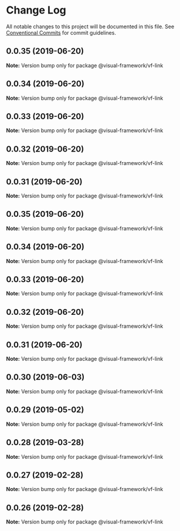 # Change Log

All notable changes to this project will be documented in this file.
See [Conventional Commits](https://conventionalcommits.org) for commit guidelines.

## 0.0.35 (2019-06-20)

**Note:** Version bump only for package @visual-framework/vf-link





## 0.0.34 (2019-06-20)

**Note:** Version bump only for package @visual-framework/vf-link





## 0.0.33 (2019-06-20)

**Note:** Version bump only for package @visual-framework/vf-link





## 0.0.32 (2019-06-20)

**Note:** Version bump only for package @visual-framework/vf-link





## 0.0.31 (2019-06-20)

**Note:** Version bump only for package @visual-framework/vf-link





## 0.0.35 (2019-06-20)

**Note:** Version bump only for package @visual-framework/vf-link





## 0.0.34 (2019-06-20)

**Note:** Version bump only for package @visual-framework/vf-link





## 0.0.33 (2019-06-20)

**Note:** Version bump only for package @visual-framework/vf-link





## 0.0.32 (2019-06-20)

**Note:** Version bump only for package @visual-framework/vf-link





## 0.0.31 (2019-06-20)

**Note:** Version bump only for package @visual-framework/vf-link





## 0.0.30 (2019-06-03)

**Note:** Version bump only for package @visual-framework/vf-link





## 0.0.29 (2019-05-02)

**Note:** Version bump only for package @visual-framework/vf-link





## 0.0.28 (2019-03-28)

**Note:** Version bump only for package @visual-framework/vf-link





## 0.0.27 (2019-02-28)

**Note:** Version bump only for package @visual-framework/vf-link





## 0.0.26 (2019-02-28)

**Note:** Version bump only for package @visual-framework/vf-link
